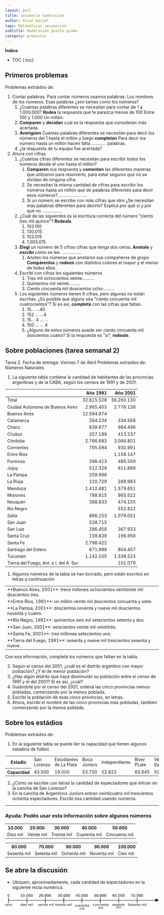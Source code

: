 ```yaml
---
layout: post
title: secuencia numeración
author: Alvar maciel
tags: Matemáticas secuencias
subtitle: Numeración quinto grado
category: proyectos
---
```


**Índice**

* TOC
{:toc}

## Primeros problemas
Problemas extraidos de:

1.  Contar palabras. Para contar números usamos palabras: Los nombres de los números. Esas palabras ¿son tantas como los números?
    1.  ¿Cuántas palabras diferentes se necesitan para contar de 1 a 1.000.000? **Rodea** la respuesta que te parezca
        menos de 100        Entre 100 y 1.000          Un millón.
    2.  **Comparen** y **decidan** cuál es la respuesta que consideran más acertada.
    3.  **Averigüen** Cuántas palabras diferentes se necesitan para decir los números del 1 hasta el millón y luego **completen**
        Para decir los número hasta un millón hacen falta &#x2026;&#x2026;&#x2026;&#x2026; palabras.
    4.  ¿la respuesta de tu equipo fue acertada?
2.  Ahora con cifras
    1.  ¿Cuántas cifras diferentes se necesitan para escribir todos los números desde el uno hasta el millón?
        1.  **Comparen** sus respuesta y **comenten** las diferentes maneras que utilizaron para resolverlo, para estar seguros que no se olvidan de ninguna cifra.
        2.  Se necesitan la misma cantidad de cifras para escribir los números hasta un millón que de palabras diferentes para decir esos números?&#x2026;&#x2026;&#x2026;&#x2026;&#x2026;&#x2026;&#x2026;&#x2026;
        3.  Si un número se escribe con más cifras que otro ¿Se necesitan más palabras diferentes para decirlo? Explicá por qué sí y por qué no. &#x2026;&#x2026;&#x2026;&#x2026;&#x2026;
    2.  ¿Cuál de las siguientes es la escritura correcta del número "ciento tres mil quince"? **Rodeala**
        1.  103.150
        2.  130.015
        3.  103.015
        4.  1.003.015
    3.  **Elegí** un número de 5 cifras cifras que tenga dos ceros. **Anotalo** y **escribí** cómo se lee. &#x2026;&#x2026;&#x2026;&#x2026;&#x2026;.
        1.  Anoten los números que anotaron sus compañeros de grupo **Compárenlos** y **rodeen** con distintos colores el mayor y el menor de todos ellos.
    4.  Escribí con cifras los siguientes números
        1.  Tres mil ochocientos veinte:&#x2026;&#x2026;&#x2026;
        2.  Quinientos mil veinte:&#x2026;&#x2026;..
        3.  Ciento cincuenta mil doscientos ocho:&#x2026;&#x2026;&#x2026;
    5.  Los siguientes números tienen 6 cifras, pero algunas no están escritas. ¿Es posible que alguno sea "ciento cincuenta mil cuatrocientos"? Si es así, **completá** con las cifras que faltan.
        1.  15&#x2026; &#x2026;40
        2.  152 &#x2026; &#x2026;4
        3.  15&#x2026; 4 &#x2026; &#x2026;
        4.  150 &#x2026; &#x2026; 4
        5.  ¿Alguno de estos números puede ser ciento cincuenta mil doscientos cuatro? Si la respuesta es "sí", **rodealo**.


## Sobre poblaciones (tarea semanal 2)
Tarea 2. Fecha de entrega: Viernes 7 de Abril
Problemas extraidos de:
Números Naturales

1. La siguiente tabla contiene la cantidad de habitantes de las provincias argentinas y de la CABA, según los censos de 1991 y de 2001.

||Año 1991|	Año 2001|
|:--|---:|---:|
|Total|	32.615.528|	36.260.130|
|Ciudad Autónoma de Buenos Aires|	2.965.403|	2.776.138|
|Buenos Aires	|12.594.974	| |
|Catamarca|	264.234|	334.568|
|Chaco	|839.677	|984.446|
|Chubut	|357.189|	413.237|
|Córdoba|	2.766.683|	3.066.801|
|Corrientes|	795.594	|930.991|
|Entre Ríos| |	1.158.147|
|Formosa	|398.413|	486.559|
|Jujuy	|512.329|	611.888|
|La Pampa|	259.996|	|
|La Rioja|	220.729	|289.983|
|Mendoza|	1.412.481	|1.579.651|
|Misiones|	788.915|	965.522|
|Neuquén|	388.833|	474.155|
|Río Negro| |	552.822|
|Salta|	866.153	|1.079.051|
|San Juan|	528.715|	|
|San Luis|	286.458	|367.933|
|Santa Cruz|	159.839|	196.958|
|Santa Fe|	2.798.422	| |
|Santiago del Estero|	671.988	|804.457|
|Tucumán|	1.142.105|	1.338.523|
|Tierra del Fuego, Ant. e I. del A. Sur|	|	101.079|

1. Algunos números de la tabla se han borrado, pero están escritos en letras a continuación

<table>
<tr>
<td>**Buenos Aires, 2001**: trece millones ochocientos veintisiete mil doscientos tres.</td>
</tr>
<tr>
<td>**Entre Ríos, 1991**: un millón veinte mil doscientos cincuenta y siete.</td>
</tr>
<tr>
<td>**La Pampa, 2001**: doscientos noventa y nueve mil doscientos noventa y cuatro.</td>
</tr>
<tr>
<td>**Río Negro, 1991**: quinientos seis mil setecientos setenta y dos.</td>
</tr>
<tr>
<td>**San Juan, 2001**: seiscientos veinte mil veintitrés.</td>
</tr>
<tr>
<td>**Santa Fe, 2001**: tres millones setecientos uno.</td>
</tr>
<tr>
<td>**Tierra del Fuego, 1991**: sesenta y nueve mil trescientos sesenta y nueve.</td>
</tr>
</table>

Con esa información, completá los números que faltan en la tabla.

2. Según el censo del 2001, ¿cuál es el distrito argentino con mayor población? ¿Y el de menor población?
3. ¿Hay algún distrito que haya disminuido su población entre el censo de 1991 y el del 2001? Si es así, ¿cuál?
4. Guiándote  por  el  censo  del  2001,  ordená  las  cinco  provincias  menos  pobladas,  comenzando  por  la menos poblada.
5. Escribí la población de esas cinco provincias, en letras.
6. Ahora, escribí el nombre de las cinco provincias más pobladas, también comenzando por la menos poblada.

## Sobre los estádios
Problemas extraidos de:

1. En la siguiente tabla se puede ller la capacidad que tienen algunos estadios de fútbol.


<table>
<tr>
<th>Estadio</th>
<td>San<br/>Lorenzo</td>
<td>Estudiantes<br/>de La Plata</td>
<td>Boca<br/>Júniors</td>
<td>Independiente</td>
<td>River<br/>PLate</td>
<td>Vélez<br/>Sarfield</td>
</tr>
<tr>
<th>Capacidad</th>
<td>43.500</td>
<td>19.000</td>
<td>53.750</td>
<td>52.823</td>
<td>65.645</td>
<td>50.000</td>
</tr>
</table>

2. ¿Cómo se escribe con letras la cantidad de espectadores que entran en la cancha de San Lorenzo?
3. En la cancha de Argentinos Juniors entran veinticuatro mil trescientos ochenta espectadores. Escribí esa cantidad usando números.

-----------
### Ayuda: Podés usar esta información sobre algunos números

<table>
<tr>
<th>10.000</th>
<th>20.000</th>
<th>30.000</th>
<th>40.000</th>
<th>50.000</th>
</tr>
<tr>
<td>Diez mil</td>
<td>Veinte mil</td>
<td>Treinta mil</td>
<td>Cuarenta mil</td>
<td>Cincuenta mil</td>
</tr>
</table>

<table>
<tr>
<th>60.000</th>
<th>70.000</th>
<th>80.000</th>
<th>90.000</th>
<th>100.000</th>
</tr>
<tr>
<td>Sesenta mil</td>
<td>Setenta mil</td>
<td>Ochenta mil</td>
<td>Noventa mil</td>
<td>Cien mil</td>
</tr>
</table>

## Se abre la discusión

- Ubiquen, aproximadamente, cada cantidad de espectadores en la siguiente recta numérica.

![](img/tareas/RectaNumericaDiezMil.png)
